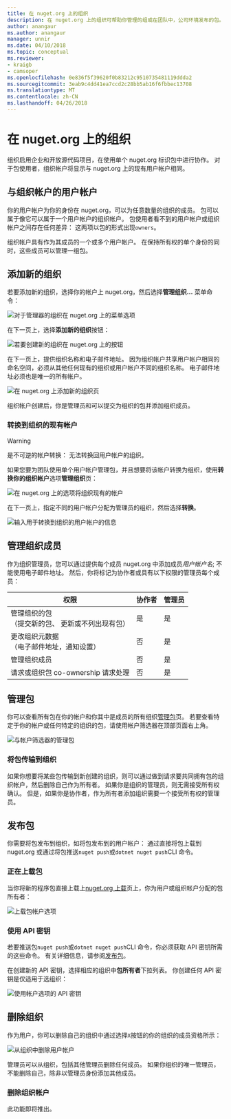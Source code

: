 ```yaml
---
title: 在 nuget.org 上的组织
description: 在 nuget.org 上的组织可帮助你管理的组或在团队中，公司环境发布的包。
author: anangaur
ms.author: anangaur
manager: unnir
ms.date: 04/10/2018
ms.topic: conceptual
ms.reviewer:
- kraigb
- camsoper
ms.openlocfilehash: 0e836f5f39620f0b83212c9510735481119ddda2
ms.sourcegitcommit: 3eab9c4dd41ea7ccd2c28bb5ab16f6fbbec13708
ms.translationtype: MT
ms.contentlocale: zh-CN
ms.lasthandoff: 04/26/2018
---
```

# <a name="organization-on-nugetorg"></a>在 nuget.org 上的组织

组织启用企业和开放源代码项目，在使用单个 nuget.org 标识包中进行协作。 对于包使用者，组织帐户将显示与 nuget.org 上的现有用户帐户相同。

## <a name="user-accounts-vs-organization-accounts"></a>与组织帐户的用户帐户

你的用户帐户为你的身份在 nuget.org，可以为任意数量的组织的成员。 包可以属于像它可以属于一个用户帐户的组织帐户。 包使用者看不到的用户帐户或组织帐户之间存在任何差异： 这两项以包的形式出现`owners`。

组织帐户具有作为其成员的一个或多个用户帐户。 在保持所有权的单个身份的同时，这些成员可以管理一组包。

## <a name="adding-a-new-organization"></a>添加新的组织

若要添加新的组织，选择你的帐户上 nuget.org，然后选择**管理组织...** 菜单命令：

![对于管理器的组织在 nuget.org 上的菜单选项](media/org-manage-option.png)

在下一页上，选择**添加新的组织**按钮：

![若要创建新的组织在 nuget.org 上的按钮](media/org-add-new-option.png)

在下一页上，提供组织名称和电子邮件地址。 因为组织帐户共享用户帐户相同的命名空间，必须从其他任何现有的组织或用户帐户不同的组织名称。 电子邮件地址必须也是唯一的所有帐户。

![在 nuget.org 上添加新的组织页](media/org-add-new-page.png)

组织帐户创建后，你是管理员和可以提交为组织的包并添加组织成员。

### <a name="transform-existing-account-to-an-organization"></a>转换到组织的现有帐户

> [!Warning]
> 是不可逆的帐户转换： 无法转换回用户帐户的组织。

如果您要为团队使用单个用户帐户管理包，并且想要将该帐户转换为组织，使用**转换你的组织帐户**选项**管理组织**页：

![在 nuget.org 上的选项将组织现有的帐户](media/org-transform-option.png)

在下一页上，指定不同的用户帐户分配为管理员的组织，然后选择**转换**。

![输入用于转换到组织的用户帐户的信息](media/org-transform-page.png)

## <a name="managing-organization-members"></a>管理组织成员

作为组织管理员，您可以通过提供每个成员 nuget.org 中添加成员*用户帐户名*; 不能使用电子邮件地址。 然后，你将标记为协作者或具有以下权限的管理员每个成员：

| 权限 | 协作者 | 管理员 |
| --- | --- | --- |
| 管理组织的包<br/>（提交新的包、 更新或不列出现有包） | 是 | 是 |
| 更改组织元数据<br/>（电子邮件地址，通知设置） | 否 | 是 |
| 管理组织成员 | 否 | 是 |
| 请求或组织包 co-ownership 请求处理 | 否 | 是 |

## <a name="managing-packages"></a>管理包

你可以查看所有包在你的帐户和你其中是成员的所有组织[管理包](https://www.nuget.org/account/Packages)页。 若要查看特定于你的帐户或任何特定的组织的包，请使用帐户筛选器在顶部页面右上角。

![与帐户筛选器的管理包](media/org-manage-packages-option.png)

### <a name="transferring-packages-to-an-organization"></a>将包传输到组织
如果你想要将某些包传输到新创建的组织，则可以通过做到请求要共同拥有包的组织帐户，然后删除自己作为所有者。 如果你是组织的管理员，则无需接受所有权确认。 但是，如果你是协作者，作为所有者添加组织需要一个接受所有权的管理员。

## <a name="publishing-packages"></a>发布包

你需要将包发布到组织，如将包发布到的用户帐户： 通过直接将包上载到 nuget.org 或通过将包推送`nuget push`或`dotnet nuget push`CLI 命令。

### <a name="uploading-packages"></a>正在上载包

当你将新的程序包直接上载上[nuget.org 上载](https://www.nuget.org/packages/manage/upload)页上，你为用户或组织帐户分配的包所有者：

![上载包帐户选项](media/org-upload-option.png)

### <a name="using-api-keys"></a>使用 API 密钥

若要推送包`nuget push`或`dotnet nuget push`CLI 命令，你必须获取 API 密钥所需的这些命令。 有关详细信息，请参阅[发布包](https://docs.microsoft.com/en-us/nuget/quickstart/create-and-publish-a-package-using-visual-studio#publish-the-package)。

在创建新的 API 密钥，选择相应的组织中**包所有者**下拉列表。 你创建任何 API 密钥是仅适用于选组织：

![使用帐户选项的 API 密钥](media/org-apikey-option.png)

## <a name="removing-an-organization"></a>删除组织

作为用户，你可以删除自己的组织中通过选择`X`按钮的你的组织的成员资格所示：

![从组织中删除用户帐户](media/org-remove-self-option.png)

管理员可以从组织，包括其他管理员删除任何成员。 如果你组织的唯一管理员，不能删除自己，除非以管理员身份添加其他成员。

### <a name="deleting-an-organization-account"></a>删除组织帐户

此功能即将推出。
